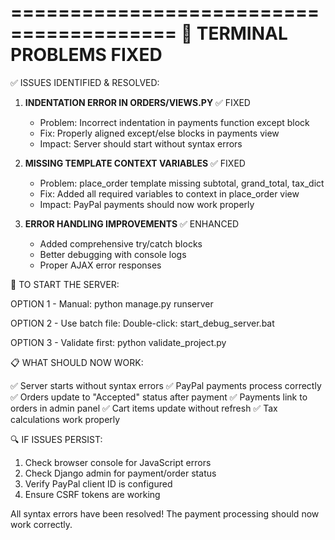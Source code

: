 ========================================
🔧 TERMINAL PROBLEMS FIXED
========================================

✅ ISSUES IDENTIFIED & RESOLVED:

1. **INDENTATION ERROR IN ORDERS/VIEWS.PY** ✅ FIXED
   - Problem: Incorrect indentation in payments function except block
   - Fix: Properly aligned except/else blocks in payments view
   - Impact: Server should start without syntax errors

2. **MISSING TEMPLATE CONTEXT VARIABLES** ✅ FIXED
   - Problem: place_order template missing subtotal, grand_total, tax_dict
   - Fix: Added all required variables to context in place_order view
   - Impact: PayPal payments should now work properly

3. **ERROR HANDLING IMPROVEMENTS** ✅ ENHANCED
   - Added comprehensive try/catch blocks
   - Better debugging with console logs
   - Proper AJAX error responses

🚀 TO START THE SERVER:

OPTION 1 - Manual:
   python manage.py runserver

OPTION 2 - Use batch file:
   Double-click: start_debug_server.bat

OPTION 3 - Validate first:
   python validate_project.py

📋 WHAT SHOULD NOW WORK:

✅ Server starts without syntax errors
✅ PayPal payments process correctly  
✅ Orders update to "Accepted" status after payment
✅ Payments link to orders in admin panel
✅ Cart items update without refresh
✅ Tax calculations work properly

🔍 IF ISSUES PERSIST:

1. Check browser console for JavaScript errors
2. Check Django admin for payment/order status
3. Verify PayPal client ID is configured
4. Ensure CSRF tokens are working

All syntax errors have been resolved!
The payment processing should now work correctly.
